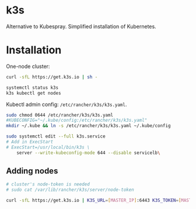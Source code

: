 # k3s

Alternative to Kubespray. Simplified installation of Kubernetes.

# Installation

One-node cluster:

```sh
curl -sfL https://get.k3s.io | sh -

systemctl status k3s
k3s kubectl get nodes
```

Kubectl admin config: `/etc/rancher/k3s/k3s.yaml`.

```sh
sudo chmod 0644 /etc/rancher/k3s/k3s.yaml
#KUBECONFIG="~/.kube/config:/etc/rancher/k3s/k3s.yaml"
mkdir ~/.kube && ln -s /etc/rancher/k3s/k3s.yaml ~/.kube/config
```

```sh
sudo systemctl edit --full k3s.service
# Add in ExecStart
# ExecStart=/usr/local/bin/k3s \
    server --write-kubeconfig-mode 644 --disable servicelb\
```

## Adding nodes

```sh
# cluster's node-token is needed
# sudo cat /var/lib/rancher/k3s/server/node-token

curl -sfL https://get.k3s.io | K3S_URL=[MASTER_IP]:6443 K3S_TOKEN=[MASTER_TOKEN] sh -
```
